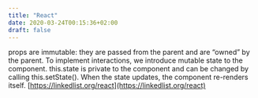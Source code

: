 ```yaml
---
title: "React"
date: 2020-03-24T00:15:36+02:00
draft: false
---
```


props are immutable: they are passed from the parent and are “owned” by the parent. To implement interactions, we introduce mutable state to the component. this.state is private to the component and can be changed by calling this.setState(). When the state updates, the component re-renders itself. [https://linkedlist.org/react](https://linkedlist.org/react)
